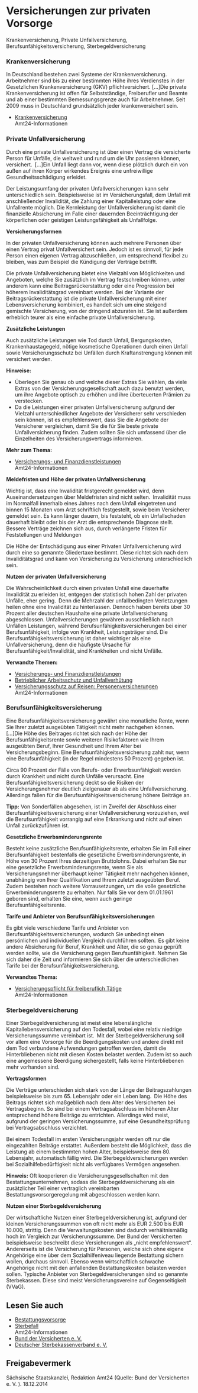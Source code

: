 # Versicherungen zur privaten Vorsorge

Krankenversicherung, Private Unfallversicherung, Berufsunfähigkeitsversicherung, Sterbegeldversicherung

### Krankenversicherung

In Deutschland bestehen zwei Systeme der Krankenversicherung. Arbeitnehmer sind bis zu einer bestimmten Höhe ihres Verdienstes in der Gesetzlichen Krankenversicherung (GKV) pflichtversichert. [...]Die private Krankenversicherung ist offen für Selbstständige, Freiberufler und Beamte und ab einer bestimmten Bemessungsgrenze auch für Arbeitnehmer. Seit 2009 muss in Deutschland grundsätzlich jeder krankenversichert sein.

* [Krankenversicherung](https://amt24dev.sachsen.de/zufi/lebenslagen/5000790)  
   Amt24-Informationen

### Private Unfallversicherung

Durch eine private Unfallversicherung ist über einen Vertrag die versicherte Person für Unfälle, die weltweit und rund um die Uhr passieren können, versichert. [...]Ein Unfall liegt dann vor, wenn diese plötzlich durch ein von außen auf ihren Körper wirkendes Ereignis eine unfreiwillige Gesundheitsschädigung erleidet.

Der Leistungsumfang der privaten Unfallversicherungen kann sehr unterschiedlich sein. Beispielsweise ist im Versicherungsfall, dem Unfall mit anschließender Invalidität, die Zahlung einer Kapitalleistung oder eine Unfallrente möglich. Die Kernleistung der Unfallversicherung ist damit die finanzielle Absicherung im Falle einer dauernden Beeinträchtigung der körperlichen oder geistigen Leistungsfähigkeit als Unfallfolge.

**Versicherungsformen**

In der privaten Unfallversicherung können auch mehrere Personen über einen Vertrag privat Unfallversichert sein. Jedoch ist es sinnvoll, für jede Person einen eigenen Vertrag abzuschließen, um entsprechend flexibel zu bleiben, was zum Beispiel die Kündigung der Verträge betrifft.

Die private Unfallversicherung bietet eine Vielzahl von Möglichkeiten und Angeboten, welche Sie zusätzlich im Vertrag festschreiben können, unter anderem kann eine Beitragsrückerstattung oder eine Progression bei höherem Invaliditätsgrad vereinbart werden. Bei der Variante der Beitragsrückerstattung ist die private Unfallversicherung mit einer Lebensversicherung kombiniert, es handelt sich um eine steigend gemischte Versicherung, von der dringend abzuraten ist. Sie ist außerdem erheblich teurer als eine einfache private Unfallversicherung.

**Zusätzliche Leistungen**

Auch zusätzliche Leistungen wie Tod durch Unfall, Bergungskosten, Krankenhaustagegeld, nötige kosmetische Operationen durch einen Unfall sowie Versicherungsschutz bei Unfällen durch Kraftanstrengung können mit versichert werden.

**Hinweise:** 

* Überlegen Sie genau ob und welche dieser Extras Sie wählen, da viele Extras von der Versicherungsgesellschaft auch dazu benutzt werden, um ihre Angebote optisch zu erhöhen und ihre überteuerten Prämien zu verstecken.
* Da die Leistungen einer privaten Unfallversicherung aufgrund der Vielzahl unterschiedlicher Angebote der Versicherer sehr verschieden sein können, ist es empfehlenswert, dass Sie die Angebote der Versicherer vergleichen, damit Sie die für Sie beste private Unfallversicherung finden. Zudem sollten Sie sich umfassend über die Einzelheiten des Versicherungsvertrags informieren.

**Mehr zum Thema:**

* [Versicherungs- und Finanzdienstleistungen](https://amt24dev.sachsen.de/zufi/lebenslagen/5000157)  
   Amt24-Informationen

**Meldefristen und Höhe der privaten Unfallversicherung**

Wichtig ist, dass eine Invalidität fristgerecht gemeldet wird, denn Auseinandersetzungen über Meldefristen sind nicht selten. Invalidität muss im Normalfall innerhalb eines Jahres nach dem Unfall eingetreten und binnen 15 Monaten vom Arzt schriftlich festgestellt, sowie beim Versicherer gemeldet sein. Es kann länger dauern, bis feststeht, ob ein Unfallschaden dauerhaft bleibt oder bis der Arzt die entsprechende Diagnose stellt. Bessere Verträge zeichnen sich aus, durch verlängerte Fristen für Feststellungen und Meldungen

Die Höhe der Entschädigung aus einer Privaten Unfallversicherung wird durch eine so genannte Gliedertaxe bestimmt. Diese richtet sich nach dem Invaliditätsgrad und kann von Versicherung zu Versicherung unterschiedlich sein.

**Nutzen der privaten Unfallversicherung**

Die Wahrscheinlichkeit durch einen privaten Unfall eine dauerhafte Invalidität zu erleiden ist, entgegen der statistisch hohen Zahl der privaten Unfälle, eher gering. Denn die Mehrzahl der unfallbedingten Verletzungen heilen ohne eine Invalidität zu hinterlassen. Dennoch haben bereits über 30 Prozent aller deutschen Haushalte eine private Unfallversicherung abgeschlossen. Unfallversicherungen gewähren ausschließlich nach Unfällen Leistungen, während Berufsunfähigkeitsversicherungen bei einer Berufsunfähigkeit, infolge von Krankheit, Leistungsträger sind. Die Berufsunfähigkeitsversicherung ist daher wichtiger als eine Unfallversicherung, denn die häufigste Ursache für Berufsunfähigkeit/Invalidität, sind Krankheiten und nicht Unfälle.

**Verwandte Themen:**

* [Versicherungs- und Finanzdienstleistungen](https://amt24dev.sachsen.de/zufi/lebenslagen/5000157)
* [Betrieblicher Arbeitsschutz und Unfallverhütung](https://amt24dev.sachsen.de/zufi/lebenslagen/5000103)
* [Versicherungsschutz auf Reisen: Personenversicherungen](https://amt24dev.sachsen.de/zufi/lebenslagen/5000622)  
   Amt24-Informationen

### Berufsunfähigkeitsversicherung

Eine Berufsunfähigkeitsversicherung gewährt eine monatliche Rente, wenn Sie Ihrer zuletzt ausgeübten Tätigkeit nicht mehr nachgehen können. [...]Die Höhe des Beitrages richtet sich nach der Höhe der Berufsunfähigkeitsrente sowie weiteren Risikofaktoren wie Ihrem ausgeübten Beruf, Ihrer Gesundheit und Ihrem Alter bei Versicherungsbeginn. Eine Berufsunfähigkeitsversicherung zahlt nur, wenn eine Berufsunfähigkeit (in der Regel mindestens 50 Prozent) gegeben ist.

Circa 90 Prozent der Fälle von Berufs- oder Erwerbsunfähigkeit werden durch Krankheit und nicht durch Unfälle verursacht. Eine Berufsunfähigkeitsversicherung deckt so die Risiken der Versicherungsnehmer deutlich zielgenauer ab als eine Unfallversicherung. Allerdings fallen für die Berufsunfähigkeitsversicherung höhere Beiträge an.

**Tipp:**  Von Sonderfällen abgesehen, ist im Zweifel der Abschluss einer Berufsunfähigkeitsversicherung einer Unfallversicherung vorzuziehen, weil die Berufsunfähigkeit vorrangig auf eine Erkrankung und nicht auf einen Unfall zurückzuführen ist.

**Gesetzliche Erwerbsminderungsrente**

Besteht keine zusätzliche Berufsunfähigkeitsrente, erhalten Sie im Fall einer Berufsunfähigkeit bestenfalls die gesetzliche Erwerbsminderungsrente, in Höhe von 30 Prozent Ihres derzeitigen Bruttolohns. Dabei erhalten Sie nur eine gesetzliche Erwerbsminderungsrente, wenn Sie als Versicherungsnehmer überhaupt keiner Tätigkeit mehr nachgehen können, unabhängig von Ihrer Qualifikation und Ihrem zuletzt ausgeübten Beruf. Zudem bestehen noch weitere Vorrausetzungen, um die volle gesetzliche Erwerbminderungsrente zu erhalten. Nur falls Sie vor dem 01.01.1961 geboren sind, erhalten Sie eine, wenn auch geringe Berufsunfähigkeitsrente.

**Tarife und Anbieter von Berufsunfähigkeitsversicherungen**

Es gibt viele verschiedene Tarife und Anbieter von Berufsunfähigkeitsversicherungen, wodurch Sie unbedingt einen persönlichen und individuellen Vergleich durchführen sollten. Es gibt keine andere Absicherung für Beruf, Krankheit und Alter, die so genau geprüft werden sollte, wie die Versicherung gegen Berufsunfähigkeit. Nehmen Sie sich daher die Zeit und informieren Sie sich über die unterschiedlichen Tarife bei der Berufsunfähigkeitsversicherung.

**Verwandtes Thema:**

* [Versicherungspflicht für freiberuflich Tätige](https://amt24dev.sachsen.de/zufi/lebenslagen/5000111 "Versicherungspflicht für freiberuflich Tätige")  
   Amt24-Informationen

### Sterbegeldversicherung

Einer Sterbegeldversicherung ist meist eine lebenslängliche Kapitallebensversicherung auf den Todesfall, wobei eine relativ niedrige Versicherungssumme vereinbart ist. Mit der Sterbegeldversicherung soll vor allem eine Vorsorge für die Beerdigungskosten und andere direkt mit dem Tod verbundene Aufwendungen getroffen werden, damit die Hinterbliebenen nicht mit diesen Kosten belastet werden. Zudem ist so auch eine angemessene Beerdigung sichergestellt, falls keine Hinterbliebenen mehr vorhanden sind.

**Vertragsformen**

Die Verträge unterschieden sich stark von der Länge der Beitragszahlungen beispielsweise bis zum 65. Lebensjahr oder ein Leben lang. Die Höhe des Beitrags richtet sich maßgeblich nach dem Alter des Versicherten bei Vertragsbeginn. So sind bei einem Vertragsabschluss im höheren Alter entsprechend höhere Beiträge zu entrichten. Allerdings wird meist, aufgrund der geringen Versicherungssumme, auf eine Gesundheitsprüfung bei Vertragsabschluss verzichtet.

Bei einem Todesfall im ersten Versicherungsjahr werden oft nur die eingezahlten Beiträge erstattet. Außerdem besteht die Möglichkeit, dass die Leistung ab einem bestimmten hohen Alter, beispielsweise dem 80. Lebensjahr, automatisch fällig wird. Die Sterbegeldversicherungen werden bei Sozialhilfebedürftigkeit nicht als verfügbares Vermögen angesehen.

**Hinweis:**  Oft kooperieren die Versicherungsgesellschaften mit den Bestattungsunternehmen, sodass die Sterbegeldversicherung als ein zusätzlicher Teil einer vertraglich vereinbarten Bestattungsvorsorgeregelung mit abgeschlossen werden kann.

**Nutzen einer Sterbegeldversicherung**

Der wirtschaftliche Nutzen einer Sterbegeldversicherung ist, aufgrund der kleinen Versicherungssummen von oft nicht mehr als EUR 2.500 bis EUR 10.000, strittig. Denn die Verwaltungskosten sind dadurch verhältnismäßig hoch im Vergleich zur Versicherungssumme. Der Bund der Versicherten beispielsweise beschreibt diese Versicherungen als „nicht empfehlenswert“. Andererseits ist die Versicherung für Personen, welche sich ohne eigene Angehörige eine über dem Sozialhilfeniveau liegende Bestattung sichern wollen, durchaus sinnvoll. Ebenso wenn wirtschaftlich schwache Angehörige nicht mit den anfallenden Bestattungskosten belasten werden sollen. Typische Anbieter von Sterbegeldversicherungen sind so genannte Sterbekassen. Diese sind meist Versicherungsvereine auf Gegenseitigkeit (VVaG).

## Lesen Sie auch

* [Bestattungsvorsorge](https://amt24dev.sachsen.de/zufi/lebenslagen/5000626)
* [Sterbefall](https://amt24dev.sachsen.de/zufi/lebenslagen/5000886)  
  Amt24-Informationen
* [Bund der Versicherten e. V.](https://www.bundderversicherten.de/)
* [Deutscher Sterbekassenverband e. V.](http://www.deutscher-sterbekassenverband.de/ "Deutscher Sterbekassenverbandes e. V.")

## Freigabevermerk

Sächsische Staatskanzlei, Redaktion Amt24 (Quelle: Bund der Versicherten e. V. ). 18.12.2014
